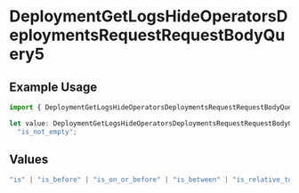 # DeploymentGetLogsHideOperatorsDeploymentsRequestRequestBodyQuery5

## Example Usage

```typescript
import { DeploymentGetLogsHideOperatorsDeploymentsRequestRequestBodyQuery5 } from "@orq-ai/node/models/operations";

let value: DeploymentGetLogsHideOperatorsDeploymentsRequestRequestBodyQuery5 =
  "is_not_empty";
```

## Values

```typescript
"is" | "is_before" | "is_on_or_before" | "is_between" | "is_relative_today" | "is_relative_time" | "is_empty" | "is_not_empty"
```